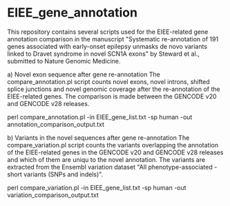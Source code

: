 # EIEE_gene_annotation

This repository contains several scripts used for the EIEE-related gene annotation comparison in the manuscript "Systematic re-annotation of 191 genes associated with early-onset epilepsy unmasks de novo variants linked to Dravet syndrome in novel SCN1A exons" by Steward et al., submitted to Nature Genomic Medicine.

a) Novel exon sequence after gene re-annotation
The compare_annotation.pl script counts novel exons, novel introns, shifted splice junctions and novel genomic coverage after the re-annotation of the EIEE-related genes. The comparison is made between the GENCODE v20 and GENCODE v28 releases.

perl compare_annotation.pl -in EIEE_gene_list.txt -sp human -out annotation_comparison_output.txt

b) Variants in the novel sequences after gene re-annotation
The compare_variation.pl script counts the variants overlapping the annotation of the EIEE-related genes in the GENCODE v20 and GENCODE v28 releases and which of them are uniqu to the novel annotation. The variants are extracted from the Ensembl variation dataset "All phenotype-associated - short variants (SNPs and indels)".

perl compare_variation.pl -in EIEE_gene_list.txt -sp human -out variation_comparison_output.txt

